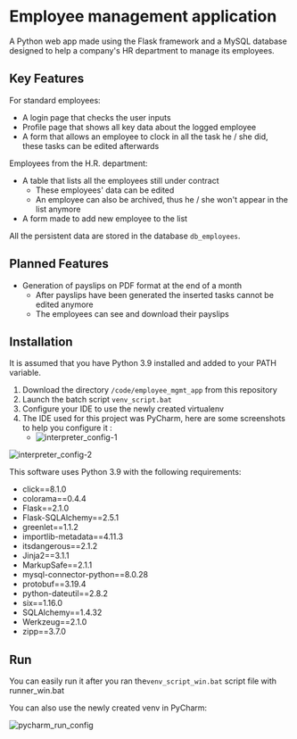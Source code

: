 # Employee management application
A Python web app made using the Flask framework and a MySQL database designed to help a company's HR department to manage its employees.



## Key Features

For standard employees:

- A login page that checks the user inputs
- Profile page that shows all key data about the logged employee
- A form that allows an employee to clock in all the task he / she did, these tasks can be edited afterwards

Employees from the H.R. department:

- A table that lists all the employees still under contract
  -  These employees' data can be edited
  - An employee can also be archived, thus he / she won't appear in the list anymore
- A form made to add new employee to the list

All the persistent data are stored in the database `db_employees`.



## Planned Features

- Generation of payslips on PDF format at the end of a month
  - After payslips have been generated the inserted tasks cannot be edited anymore
  - The employees can see and download their payslips



## Installation

It is assumed that you have Python 3.9 installed and added to your PATH variable.

1. Download the directory `/code/employee_mgmt_app` from this repository
2. Launch the batch script `venv_script.bat`
3. Configure your IDE to use the newly created virtualenv
4. The IDE used for this project was PyCharm, here are some screenshots to help you configure it :
   - ![interpreter_config-1](C:\Pré-TPI\documentation\images\dev_env\interpreter_config-1.png)

![interpreter_config-2](C:\Pré-TPI\documentation\images\dev_env\interpreter_config-2.png)

This software uses Python 3.9  with the following requirements:

- click==8.1.0
- colorama==0.4.4
- Flask==2.1.0
- Flask-SQLAlchemy==2.5.1
- greenlet==1.1.2
- importlib-metadata==4.11.3
- itsdangerous==2.1.2
- Jinja2==3.1.1
- MarkupSafe==2.1.1
- mysql-connector-python==8.0.28
- protobuf==3.19.4
- python-dateutil==2.8.2
- six==1.16.0
- SQLAlchemy==1.4.32
- Werkzeug==2.1.0
- zipp==3.7.0



## Run

You can easily run it after you ran the`venv_script_win.bat` script file with runner_win.bat 



You can also use the newly created venv in PyCharm:

![pycharm_run_config](C:\Pré-TPI\documentation\images\dev_env\pycharm_run_config.png)

